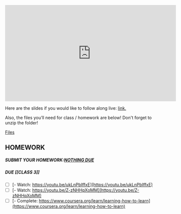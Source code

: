 
<iframe width="560" height="316" src="https://www.youtube.com/embed/o3IIobN4xR0" title="Become A Software Engineer For Free 2022 (Class 01) - 100Devs" frameborder="0" allow="accelerometer; autoplay; clipboard-write; encrypted-media; gyroscope; picture-in-picture" allowfullscreen></iframe>


Here are the slides if you would like to follow along live: [link.](https://slides.com/leonnoel/100devs2-html-the-basics)

Also, the files you’ll need for class / homework are below! Don't forget to unzip the folder!

[Files](https://drive.google.com/file/d/1rAlGpC-4WmtEJ9-RO6dtHqiiw57PjFth/view?usp=sharing)

## HOMEWORK

##### SUBMIT YOUR HOMEWORK:[NOTHING DUE](https://100devsfollowalong.netlify.app/classes/class-01.html)

##### DUE [[CLASS 3]]

- [ ] [-   Watch: https://youtu.be/ukLnPbIffxE](https://youtu.be/ukLnPbIffxE)
- [ ] [-   Watch: https://youtu.be/Z-zNHHpXoMM](https://youtu.be/Z-zNHHpXoMM)
- [ ] [-   Complete: https://www.coursera.org/learn/learning-how-to-learn](https://www.coursera.org/learn/learning-how-to-learn)